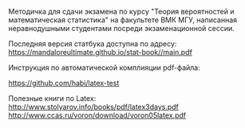 Методичка для сдачи экзамена по курсу "Теория вероятностей и математическая статистика" на факультете ВМК МГУ, 
написанная неравнодушными студентами посреди экзаменационной сессии.

Последняя версия статбука доступна по адресу:
https://mandaloreultimate.github.io/stat-book//main.pdf

Инструкция по автоматической комплияции pdf-файла:

https://github.com/habi/latex-test

Полезные книги по Latex:
http://www.stolyarov.info/books/pdf/latex3days.pdf
http://www.ccas.ru/voron/download/voron05latex.pdf
